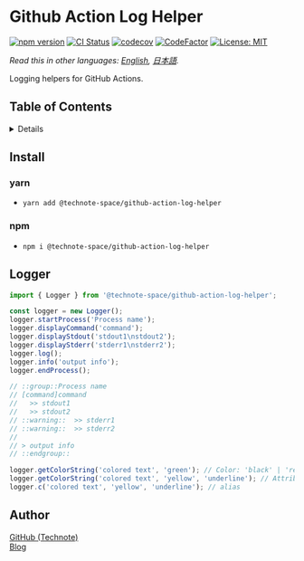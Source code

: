# Github Action Log Helper

[![npm version](https://badge.fury.io/js/%40technote-space%2Fgithub-action-log-helper.svg)](https://badge.fury.io/js/%40technote-space%2Fgithub-action-log-helper)
[![CI Status](https://github.com/technote-space/github-action-log-helper/workflows/CI/badge.svg)](https://github.com/technote-space/github-action-log-helper/actions)
[![codecov](https://codecov.io/gh/technote-space/github-action-log-helper/branch/master/graph/badge.svg)](https://codecov.io/gh/technote-space/github-action-log-helper)
[![CodeFactor](https://www.codefactor.io/repository/github/technote-space/github-action-log-helper/badge)](https://www.codefactor.io/repository/github/technote-space/github-action-log-helper)
[![License: MIT](https://img.shields.io/badge/License-MIT-blue.svg)](https://github.com/technote-space/github-action-log-helper/blob/master/LICENSE)

*Read this in other languages: [English](README.md), [日本語](README.ja.md).*

Logging helpers for GitHub Actions.

## Table of Contents

<!-- START doctoc generated TOC please keep comment here to allow auto update -->
<!-- DON'T EDIT THIS SECTION, INSTEAD RE-RUN doctoc TO UPDATE -->
<details>
<summary>Details</summary>

- [Install](#install)
  - [yarn](#yarn)
  - [npm](#npm)
- [Logger](#logger)
- [Author](#author)

</details>
<!-- END doctoc generated TOC please keep comment here to allow auto update -->

## Install
### yarn
- `yarn add @technote-space/github-action-log-helper`
### npm
- `npm i @technote-space/github-action-log-helper`

## Logger
```typescript
import { Logger } from '@technote-space/github-action-log-helper';

const logger = new Logger();
logger.startProcess('Process name');
logger.displayCommand('command');
logger.displayStdout('stdout1\nstdout2');
logger.displayStderr('stderr1\nstderr2');
logger.log();
logger.info('output info');
logger.endProcess();

// ::group::Process name
// [command]command
//   >> stdout1
//   >> stdout2
// ::warning::  >> stderr1
// ::warning::  >> stderr2
// 
// > output info
// ::endgroup::

logger.getColorString('colored text', 'green'); // Color: 'black' | 'red' | 'green' | 'yellow' | 'blue' | 'magenta' | 'cyan' | 'white'
logger.getColorString('colored text', 'yellow', 'underline'); // Attribute: 'bold' | 'underline' | 'italic'
logger.c('colored text', 'yellow', 'underline'); // alias
 ```

## Author
[GitHub (Technote)](https://github.com/technote-space)  
[Blog](https://technote.space)
